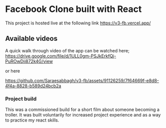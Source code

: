 # Facebook Clone built with React

This project is hosted live at the following link https://v3-fb.vercel.app/

## Available videos

A quick walk through video of the app can be watched here;
https://drive.google.com/file/d/1ULL0gm-PSJkErkfQj-PuROwDii872k4G/view

or here


https://github.com/Saraesabbagh/v3-fb/assets/91126259/7f64669f-e8d8-4f4a-8828-b589d24bcb2a




### Project build

This was a commissioned build for a short film about someone becoming a troller. It was built voluntarily for increased project experience and as a way to practice my react skills. 


